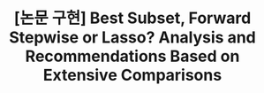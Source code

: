 ---
layout: post
title: '[논문 구현] Best Subset, Forward Stepwise or Lasso? Analysis and Recommendations Based on Extensive Comparisons'
category : [Statistics]
tag: [Variable Selection]
---